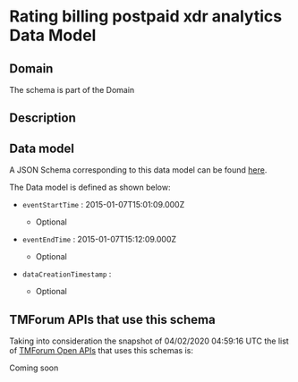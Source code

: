 # Rating billing postpaid xdr analytics Data Model

## Domain

The  schema is part of the  Domain

## Description



## Data model

A JSON Schema corresponding to this data model can be found
[here](https://github.com/tmforum-rand/schemas/blob/candidates/Analytics/RatingBillingPostpaidXDRAnalytics.schema.json).

The Data model is defined as shown below:

- `eventStartTime` : 2015-01-07T15:01:09.000Z

  - Optional


- `eventEndTime` : 2015-01-07T15:12:09.000Z

  - Optional


- `dataCreationTimestamp` :  

  - Optional






## TMForum APIs that use this schema

Taking into consideration the snapshot of 04/02/2020 04:59:16 UTC the list of [TMForum Open APIs](https://www.tmforum.org/open-apis/) that uses this schemas is:

Coming soon